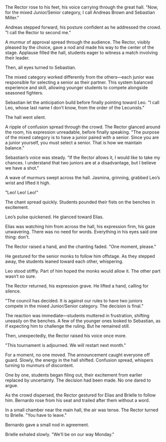 The Rector rose to his feet, his voice carrying through the great hall. "Now, for the mixed Junior/Senior category, I call Andreas Brown and Sebastian Miller."

Andreas stepped forward, his posture confident as he addressed the crowd. "I call the Rector to second me."

A murmur of approval spread through the audience. The Rector, visibly pleased by the choice, gave a nod and made his way to the center of the stage. Applause filled the hall, students eager to witness a match involving their leader.

Then, all eyes turned to Sebastian.

The mixed category worked differently from the others—each junior was responsible for selecting a senior as their partner. This system balanced experience and skill, allowing younger students to compete alongside seasoned fighters.

Sebastian let the anticipation build before finally pointing toward Leo. "I call Leo, whose last name I don’t know, from the order of the Lecunists."

The hall went silent.

A ripple of confusion spread through the crowd. The Rector glanced around the room, his expression unreadable, before finally speaking. "The purpose of the mixed category is to have a junior paired with a senior. Since you are a junior yourself, you must select a senior. That is how we maintain balance."

Sebastian’s voice was steady. "If the Rector allows it, I would like to take my chances. I understand that two juniors are at a disadvantage, but I believe we have a shot."

A wave of murmurs swept across the hall. Jasmina, grinning, grabbed Leo’s wrist and lifted it high.

"Leo! Leo! Leo!" 

The chant spread quickly. Students pounded their fists on the benches in excitement.

Leo’s pulse quickened. He glanced toward Elias. 

Elias was watching him from across the hall, his expression firm, his gaze unwavering. There was no need for words. Everything in his eyes said one thing: don't.

The Rector raised a hand, and the chanting faded. "One moment, please." 

He gestured for the senior monks to follow him offstage. As they stepped away, the students leaned toward each other, whispering.

Leo stood stiffly. Part of him hoped the monks would allow it. The other part wasn’t so sure.

The Rector returned, his expression grave. He lifted a hand, calling for silence. 

"The council has decided. It is against our rules to have two juniors compete in the mixed Junior/Senior category. The decision is final."

The reaction was immediate—students muttered in frustration, shifting uneasily on the benches. A few of the younger ones looked to Sebastian, as if expecting him to challenge the ruling. But he remained still.

Then, unexpectedly, the Rector raised his voice once more. 

"This tournament is adjourned. We will restart next month."

For a moment, no one moved. The announcement caught everyone off guard. Slowly, the energy in the hall shifted. Confusion spread, whispers turning to murmurs of discontent. 

One by one, students began filing out, their excitement from earlier replaced by uncertainty. The decision had been made. No one dared to argue.

As the crowd dispersed, the Rector gestured for Elias and Brielle to follow him. Bernardo rose from his seat and trailed after them without a word.

In a small chamber near the main hall, the air was tense. The Rector turned to Brielle. "You have to leave."

Bernardo gave a small nod in agreement.

Brielle exhaled slowly. "We’ll be on our way Monday."

